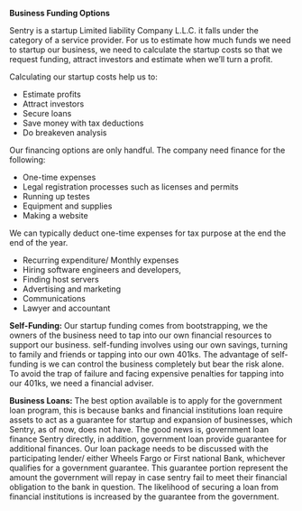 **Business Funding Options**

Sentry is a startup Limited liability Company L.L.C. it falls under the category of a service provider. For us to estimate how much funds we need to startup our business, we need to calculate the startup costs so that we request funding, attract investors and estimate when we’ll turn a profit.

Calculating our startup costs help us to:
- Estimate profits
- Attract investors
- Secure loans
- Save money with tax deductions
- Do breakeven analysis

Our financing options are only handful. The company need finance for the following:
- One-time expenses
- Legal registration processes such as licenses and permits
- Running up testes 
- Equipment and supplies
- Making a website

We can typically deduct one-time expenses for tax purpose at the end the end of the year.
- Recurring expenditure/ Monthly expenses 
- Hiring software engineers and developers,
- Finding host servers
- Advertising and marketing 
- Communications
- Lawyer and accountant

**Self-Funding:**
Our startup funding comes from bootstrapping, we the owners of the business need to tap into our own financial resources to support our business. self-funding involves using our own savings, turning to family and friends or tapping into our own 401ks. The advantage of self-funding is we can control the business completely but bear the risk alone. To avoid the trap of failure and facing expensive penalties for tapping into our 401ks, we need a financial adviser. 

**Business Loans:**
The best option available is to apply for the government loan program, this is because banks and financial institutions loan require assets to act as a guarantee for startup and expansion of businesses, which Sentry, as of now, does not have. The good news is, government loan finance Sentry directly, in addition, government loan provide guarantee for additional finances. 
Our loan package needs to be discussed with the participating lender/ either Wheels Fargo or First national Bank, whichever qualifies for a government guarantee. This guarantee portion represent the amount the government will repay in case sentry fail to meet their financial obligation to the bank in question. The likelihood of securing a loan from financial institutions is increased by the guarantee from the government.
  





